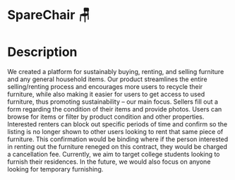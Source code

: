 # SpareChair :chair:

# Description
We created a platform for sustainably buying, renting, and selling furniture and any general household items. Our product streamlines the entire selling/renting process and encourages more users to recycle their furniture, while also making it easier for users to get access to used furniture, thus promoting sustainability – our main focus. Sellers fill out a form regarding the condition of their items and provide photos. Users can browse for items or filter by product condition and other properties. Interested renters can block out specific periods of time and confirm so the listing is no longer shown to other users looking to rent that same piece of furniture. This confirmation would be binding where if the person interested in renting out the furniture reneged on this contract, they would be charged a cancellation fee. Currently, we aim to target college students looking to furnish their residences. In the future, we would also focus on anyone looking for temporary furnishing.
